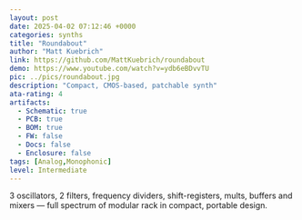 ```yaml
---
layout: post
date: 2025-04-02 07:12:46 +0000
categories: synths
title: "Roundabout"
author: "Matt Kuebrich"
link: https://github.com/MattKuebrich/roundabout
demo: https://www.youtube.com/watch?v=ydb6eBDvvTU
pic: ../pics/roundabout.jpg
description: "Compact, CMOS-based, patchable synth"
ata-rating: 4
artifacts:
  - Schematic: true
  - PCB: true
  - BOM: true
  - FW: false
  - Docs: false
  - Enclosure: false
tags: [Analog,Monophonic]
level: Intermediate
---
```


3 oscillators, 2 filters, frequency dividers, shift-registers, mults, buffers and mixers — full spectrum of modular rack in compact, portable design.
